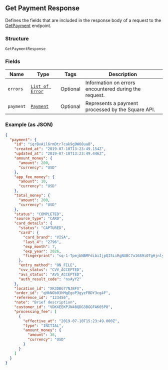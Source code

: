 ## Get Payment Response

Defines the fields that are included in the response body of
a request to the [GetPayment](/doc/payments.md#getpayment) endpoint.

### Structure

`GetPaymentResponse`

### Fields

| Name | Type | Tags | Description |
|  --- | --- | --- | --- |
| `errors` | [`List of Error`](/doc/models/error.md) | Optional | Information on errors encountered during the request. |
| `payment` | [`Payment`](/doc/models/payment.md) | Optional | Represents a payment processed by the Square API. |

### Example (as JSON)

```json
{
  "payment": {
    "id": "iqrBxAil6rmDtr7cak9g9WO8uaB",
    "created_at": "2019-07-10T13:23:49.154Z",
    "updated_at": "2019-07-10T13:23:49.446Z",
    "amount_money": {
      "amount": 200,
      "currency": "USD"
    },
    "app_fee_money": {
      "amount": 10,
      "currency": "USD"
    },
    "total_money": {
      "amount": 200,
      "currency": "USD"
    },
    "status": "COMPLETED",
    "source_type": "CARD",
    "card_details": {
      "status": "CAPTURED",
      "card": {
        "card_brand": "VISA",
        "last_4": "2796",
        "exp_month": 7,
        "exp_year": 2026,
        "fingerprint": "sq-1-TpmjbNBMFdibiIjpQI5LiRgNUBC7u1689i0TgHjnlyHEWYB7tnn-K4QbW4ttvtaqXw"
      },
      "entry_method": "ON_FILE",
      "cvv_status": "CVV_ACCEPTED",
      "avs_status": "AVS_ACCEPTED",
      "auth_result_code": "nsAyY2"
    },
    "location_id": "XK3DBG77NJBFX",
    "order_id": "qHkNOb03hMgEgoP3gyzFBDY3cg4F",
    "reference_id": "123456",
    "note": "Brief description",
    "customer_id": "VDKXEEKPJN48QDG3BGGFAK05P8",
    "processing_fee": [
      {
        "effective_at": "2019-07-10T15:23:49.000Z",
        "type": "INITIAL",
        "amount_money": {
          "amount": 36,
          "currency": "USD"
        }
      }
    ]
  }
}
```

